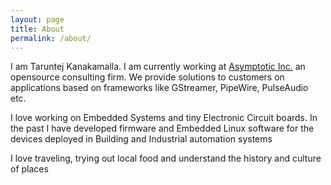 ```yaml
---
layout: page
title: About
permalink: /about/
---
```


I am Taruntej Kanakamalla. I am currently working at [Asymptotic Inc.](https://asymptotic.io) an opensource consulting firm. We provide solutions to customers on applications based on frameworks like GStreamer, PipeWire, PulseAudio etc.

I love working on Embedded Systems and tiny Electronic Circuit boards. In the past I have developed firmware and Embedded Linux software for the devices deployed in Building and Industrial automation systems

I love traveling, trying out local food and understand the history and culture of places